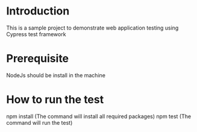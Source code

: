 # Introduction

This is a sample project to demonstrate web application testing using Cypress test framework

# Prerequisite

NodeJs should be install in the machine

# How to run the test

npm install (The command will install all required packages)
npm test (The command will run the test)